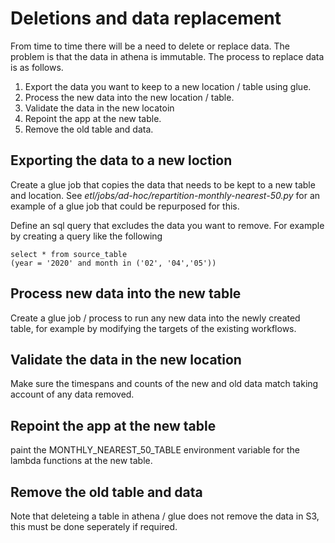 Deletions and data replacement
==============================

From time to time there will be a need to delete or replace data. The problem is that the data in athena is immutable. The process to replace data is as follows.

1. Export the data you want to keep to a new location / table using glue.
2. Process the new data into the new location / table.
3. Validate the data in the new locatoin
4. Repoint the app at the new table.
5. Remove the old table and data.


## Exporting the data to a new loction
Create a glue job that copies the data that needs to be kept to a new table and location. See *etl/jobs/ad-hoc/repartition-monthly-nearest-50.py* for an example of a glue job that could be repurposed for this. 

Define an sql query that excludes the data you want to remove. For example by creating a query like the following

```
select * from source_table
(year = '2020' and month in ('02', '04','05'))
```

## Process new data into the new table

Create a glue job / process to run any new data into the newly created table, for example by modifying the targets of the existing workflows.

## Validate the data in the new location

Make sure the timespans and counts of the new and old data match taking account of any data removed.

## Repoint the app at the new table

paint the MONTHLY_NEAREST_50_TABLE environment variable for the lambda functions at the new table.

## Remove the old table and data

Note that deleteing a table in athena / glue does not remove the data in S3, this must be done seperately if required.



